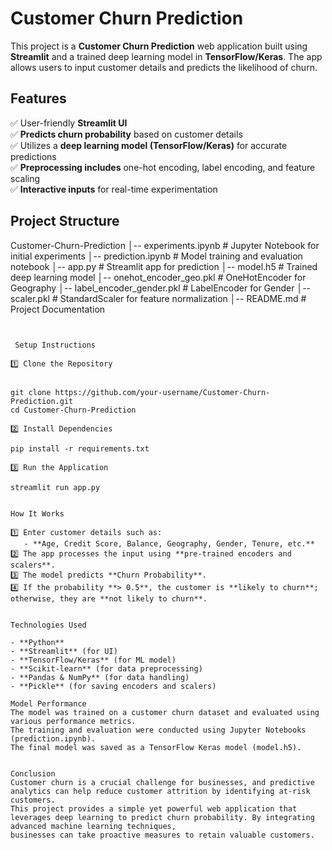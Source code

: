 #  Customer Churn Prediction

This project is a **Customer Churn Prediction** web application built using **Streamlit** and a trained deep learning model in **TensorFlow/Keras**. The app allows users to input customer details and predicts the likelihood of churn.


## Features

✅ User-friendly **Streamlit UI**  
✅ **Predicts churn probability** based on customer details  
✅ Utilizes a **deep learning model (TensorFlow/Keras)** for accurate predictions  
✅ **Preprocessing includes** one-hot encoding, label encoding, and feature scaling  
✅ **Interactive inputs** for real-time experimentation  


## Project Structure


 Customer-Churn-Prediction
│-- experiments.ipynb        # Jupyter Notebook for initial experiments
│-- prediction.ipynb         # Model training and evaluation notebook
│-- app.py                   # Streamlit app for prediction
│-- model.h5                 # Trained deep learning model
│-- onehot_encoder_geo.pkl   # OneHotEncoder for Geography
│-- label_encoder_gender.pkl # LabelEncoder for Gender
│-- scaler.pkl               # StandardScaler for feature normalization
│-- README.md                # Project Documentation
```


 Setup Instructions

1️⃣ Clone the Repository


git clone https://github.com/your-username/Customer-Churn-Prediction.git
cd Customer-Churn-Prediction

2️⃣ Install Dependencies

pip install -r requirements.txt

3️⃣ Run the Application

streamlit run app.py


How It Works

1️⃣ Enter customer details such as:  
   - **Age, Credit Score, Balance, Geography, Gender, Tenure, etc.**  
2️⃣ The app processes the input using **pre-trained encoders and scalers**.  
3️⃣ The model predicts **Churn Probability**.  
4️⃣ If the probability **> 0.5**, the customer is **likely to churn**; otherwise, they are **not likely to churn**.  


Technologies Used

- **Python**
- **Streamlit** (for UI)
- **TensorFlow/Keras** (for ML model)
- **Scikit-learn** (for data preprocessing)
- **Pandas & NumPy** (for data handling)
- **Pickle** (for saving encoders and scalers)

Model Performance
The model was trained on a customer churn dataset and evaluated using various performance metrics.
The training and evaluation were conducted using Jupyter Notebooks (prediction.ipynb).
The final model was saved as a TensorFlow Keras model (model.h5).


Conclusion
Customer churn is a crucial challenge for businesses, and predictive analytics can help reduce customer attrition by identifying at-risk customers.
This project provides a simple yet powerful web application that leverages deep learning to predict churn probability. By integrating advanced machine learning techniques, 
businesses can take proactive measures to retain valuable customers.



